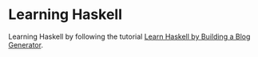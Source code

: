 # Learning Haskell
Learning Haskell by following the tutorial [Learn Haskell by Building a Blog Generator](learn-haskell.blog).
